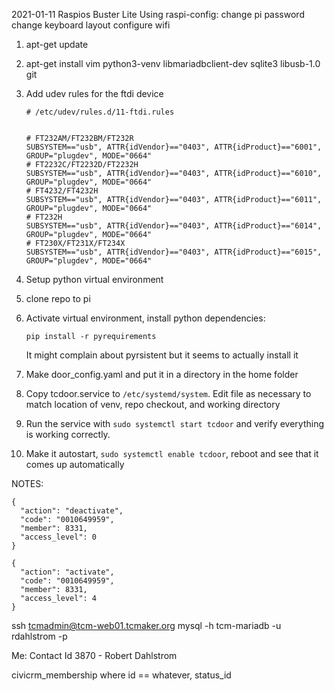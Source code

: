 2021-01-11 Raspios Buster Lite
Using raspi-config:
  change pi password
  change keyboard layout
  configure wifi

1. apt-get update

1. apt-get install vim python3-venv libmariadbclient-dev sqlite3 libusb-1.0 git

1. Add udev rules for the ftdi device
    ```
    # /etc/udev/rules.d/11-ftdi.rules
    
    
    # FT232AM/FT232BM/FT232R
    SUBSYSTEM=="usb", ATTR{idVendor}=="0403", ATTR{idProduct}=="6001", GROUP="plugdev", MODE="0664"
    # FT2232C/FT2232D/FT2232H
    SUBSYSTEM=="usb", ATTR{idVendor}=="0403", ATTR{idProduct}=="6010", GROUP="plugdev", MODE="0664"
    # FT4232/FT4232H
    SUBSYSTEM=="usb", ATTR{idVendor}=="0403", ATTR{idProduct}=="6011", GROUP="plugdev", MODE="0664"
    # FT232H
    SUBSYSTEM=="usb", ATTR{idVendor}=="0403", ATTR{idProduct}=="6014", GROUP="plugdev", MODE="0664"
    # FT230X/FT231X/FT234X
    SUBSYSTEM=="usb", ATTR{idVendor}=="0403", ATTR{idProduct}=="6015", GROUP="plugdev", MODE="0664"
    ```

1. Setup python virtual environment
1. clone repo to pi
1. Activate virtual environment, install python dependencies:
      
   `pip install -r pyrequirements`

   It might complain about pyrsistent but it seems to actually install it

1. Make door_config.yaml and put it in a directory in the home folder
1. Copy tcdoor.service to `/etc/systemd/system`. Edit file as necessary to match
location of venv, repo checkout, and working directory
1. Run the service with `sudo systemctl start tcdoor` and verify everything is working correctly.
1. Make it autostart, `sudo systemctl enable tcdoor`, reboot and see that it comes up automatically


NOTES:

```
{
  "action": "deactivate",
  "code": "0010649959",
  "member": 8331,
  "access_level": 0
}

{
  "action": "activate",
  "code": "0010649959",
  "member": 8331,
  "access_level": 4
}
```

ssh tcmadmin@tcm-web01.tcmaker.org
mysql -h tcm-mariadb -u rdahlstrom -p

Me: Contact Id 3870 - Robert Dahlstrom

civicrm_membership where id == whatever, status_id
